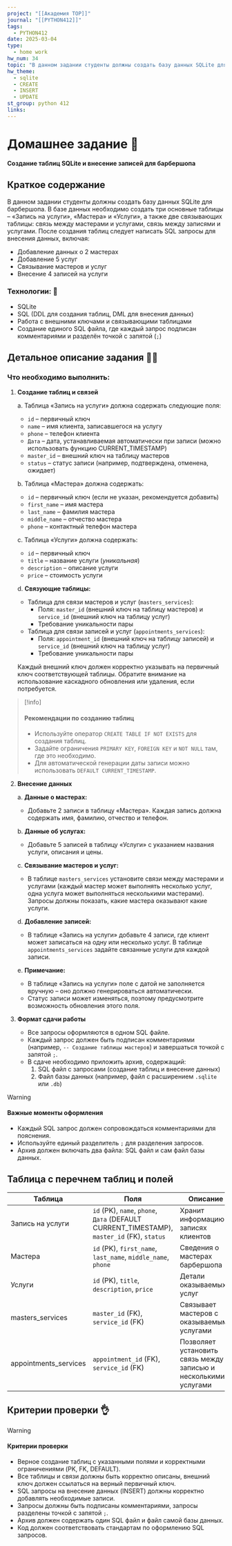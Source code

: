 ```yaml
---
project: "[[Академия TOP]]"
journal: "[[PYTHON412]]"
tags:
  - PYTHON412
date: 2025-03-04
type:
  - home work
hw_num: 34
topic: "В данном задании студенты должны создать базу данных SQLite для барбершопа. В базе данных необходимо создать три основные таблицы – «Запись на услуги», «Мастера» и «Услуги», а также две связывающих таблицы: связь между мастерами и услугами, связь между записями и услугами. После создания таблиц следует написать SQL запросы для внесения данных"
hw_theme:
  - sqlite
  - CREATE
  - INSERT
  - UPDATE
st_group: python 412
links:
---
```

# Домашнее задание 📃
**Создание таблиц SQLite и внесение записей для барбершопа**

## Краткое содержание
В данном задании студенты должны создать базу данных SQLite для барбершопа. В базе данных необходимо создать три основные таблицы – «Запись на услуги», «Мастера» и «Услуги», а также две связывающих таблицы: связь между мастерами и услугами, связь между записями и услугами. После создания таблиц следует написать SQL запросы для внесения данных, включая:

- Добавление данных о 2 мастерах
- Добавление 5 услуг
- Связывание мастеров и услуг
- Внесение 4 записей на услуги

### Технологии: 🦾
- SQLite
- SQL (DDL для создания таблиц, DML для внесения данных)
- Работа с внешними ключами и связывающими таблицами
- Создание единого SQL файла, где каждый запрос подписан комментариями и разделён точкой с запятой (`;`)

## Детальное описание задания 👷‍♂️

### Что необходимо выполнить:

1. **Создание таблиц и связей**

   a. Таблица «Запись на услуги» должна содержать следующие поля:
   - `id` – первичный ключ
   - `name` – имя клиента, записавшегося на услугу
   - `phone` – телефон клиента
   - `Дата` – дата, устанавливаемая автоматически при записи (можно использовать функцию CURRENT_TIMESTAMP)
   - `master_id` – внешний ключ на таблицу мастеров
   - `status` – статус записи (например, подтверждена, отменена, ожидает)

   b. Таблица «Мастера» должна содержать:
   - `id` – первичный ключ (если не указан, рекомендуется добавить)
   - `first_name` – имя мастера
   - `last_name` – фамилия мастера
   - `middle_name` – отчество мастера
   - `phone` – контактный телефон мастера

   c. Таблица «Услуги» должна содержать:
   - `id` – первичный ключ
   - `title` – название услуги (*уникальная*)
   - `description` – описание услуги
   - `price` – стоимость услуги

   d. **Связующие таблицы:**
   - Таблица для связи мастеров и услуг (`masters_services`):
     - Поля: `master_id` (внешний ключ на таблицу мастеров) и `service_id` (внешний ключ на таблицу услуг)
     - Требование уникальности пары
   - Таблица для связи записей и услуг (`appointments_services`):
     - Поля: `appointment_id` (внешний ключ на таблицу записей) и `service_id` (внешний ключ на таблицу услуг)
     - Требование уникальности пары
     
   Каждый внешний ключ должен корректно указывать на первичный ключ соответствующей таблицы. Обратите внимание на использование каскадного обновления или удаления, если потребуется.

>[!info]
>#### Рекомендации по созданию таблиц
>- Используйте оператор `CREATE TABLE IF NOT EXISTS` для создания таблиц.
>- Задайте ограничения `PRIMARY KEY`, `FOREIGN KEY` и `NOT NULL` там, где это необходимо.
>- Для автоматической генерации даты записи можно использовать `DEFAULT CURRENT_TIMESTAMP`.

2. **Внесение данных**

   a. **Данные о мастерах:**
   - Добавьте 2 записи в таблицу «Мастера». Каждая запись должна содержать имя, фамилию, отчество и телефон.

   b. **Данные об услугах:**
   - Добавьте 5 записей в таблицу «Услуги» с указанием названия услуги, описания и цены.

   c. **Связывание мастеров и услуг:**
   - В таблице `masters_services` установите связи между мастерами и услугами (каждый мастер может выполнять несколько услуг, одна услуга может выполняться несколькими мастерами). Запросы должны показать, какие мастера оказывают какие услуги.

   d. **Добавление записей:**
   - В таблице «Запись на услуги» добавьте 4 записи, где клиент может записаться на одну или несколько услуг. В таблице `appointments_services` задайте связанные услуги для каждой записи.

   e. **Примечание:**
   - В таблице «Запись на услуги» поле с датой не заполняется вручную – оно должно генерироваться автоматически.
   - Статус записи может изменяться, поэтому предусмотрите возможность обновления этого поля.

3. **Формат сдачи работы**

   - Все запросы оформляются в одном SQL файле.
   - Каждый запрос должен быть подписан комментариями (например, `-- Создание таблицы мастеров`) и завершаться точкой с запятой `;`.
   - В сдаче необходимо приложить архив, содержащий:
     1. SQL файл с запросами (создание таблиц и внесение данных)
     2. Файл базы данных (например, файл с расширением `.sqlite` или `.db`)

>[!warning]
>#### Важные моменты оформления
>- Каждый SQL запрос должен сопровождаться комментариями для пояснения.
>- Используйте единый разделитель `;` для разделения запросов.
>- Архив должен включать два файла: SQL файл и сам файл базы данных.

## Таблица с перечнем таблиц и полей

| Таблица                   | Поля                                                                                 | Описание                                                       |
| ------------------------- | ------------------------------------------------------------------------------------- | -------------------------------------------------------------- |
| Запись на услуги          | `id` (PK), `name`, `phone`, `Дата` (DEFAULT CURRENT_TIMESTAMP), `master_id` (FK), `status` | Хранит информацию о записях клиентов                            |
| Мастера                   | `id` (PK), `first_name`, `last_name`, `middle_name`, `phone`                          | Сведения о мастерах барбершопа                                    |
| Услуги                    | `id` (PK), `title`, `description`, `price`                                             | Детали оказываемых услуг                                        |
| masters_services          | `master_id` (FK), `service_id` (FK)                                                     | Связывает мастеров с оказываемыми услугами                      |
| appointments_services     | `appointment_id` (FK), `service_id` (FK)                                                 | Позволяет установить связь между записью и несколькими услугами  |

## Критерии проверки 👌

>[!warning]
>#### Критерии проверки
>- Верное создание таблиц с указанными полями и корректными ограничениями (PK, FK, DEFAULT).
>- Все таблицы и связи должны быть корректно описаны, внешний ключ должен ссылаться на верный первичный ключ.
>- SQL запросы на внесение данных (INSERT) должны корректно добавлять необходимые записи.
>- Запросы должны быть подписаны комментариями, запросы разделены точкой с запятой `;`.
>- Архив должен содержать один SQL файл и файл самой базы данных.
>- Код должен соответствовать стандартам по оформлению SQL запросов.

